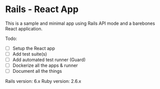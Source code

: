 # Rails - React App

This is a sample and minimal app using Rails API mode and a barebones
React application.

Todo:

- [ ] Setup the React app
- [ ] Add test suite(s)
- [ ] Add automated test runner (Guard)
- [ ] Dockerize all the apps & runner
- [ ] Document all the things

Rails version: 6.x
Ruby version: 2.6.x
